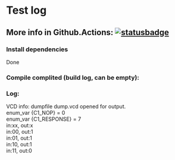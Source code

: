# Test log

## More info in Github.Actions: [![statusbadge](../../actions/workflows/buildtest.yml/badge.svg)](../../actions/workflows/buildtest.yml)

### Install dependencies
Done

### Compile complited (build log, can be empty):


### Log:
VCD info: dumpfile dump.vcd opened for output.<br/>enum_var {C1_NOP} = 0<br/>enum_var {C1_RESPONSE} = 7<br/>in:xx, out:x<br/>in:00, out:1<br/>in:01, out:1<br/>in:10, out:1<br/>in:11, out:0